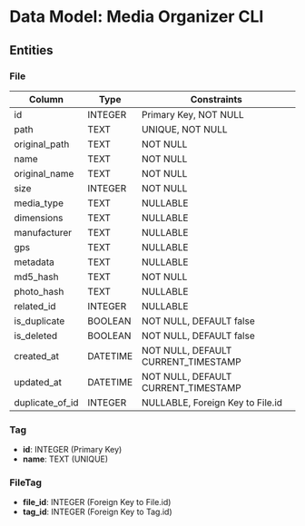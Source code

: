 # Data Model: Media Organizer CLI

## Entities

### File

| Column | Type | Constraints |
|---|---|---|
| id | INTEGER | Primary Key, NOT NULL |
| path | TEXT | UNIQUE, NOT NULL |
| original_path | TEXT | NOT NULL |
| name | TEXT | NOT NULL |
| original_name | TEXT | NOT NULL |
| size | INTEGER | NOT NULL |
| media_type | TEXT | NULLABLE |
| dimensions | TEXT | NULLABLE |
| manufacturer | TEXT | NULLABLE |
| gps | TEXT | NULLABLE |
| metadata | TEXT | NULLABLE |
| md5_hash | TEXT | NOT NULL |
| photo_hash | TEXT | NULLABLE |
| related_id | INTEGER | NULLABLE |
| is_duplicate | BOOLEAN | NOT NULL, DEFAULT false |
| is_deleted | BOOLEAN | NOT NULL, DEFAULT false |
| created_at | DATETIME | NOT NULL, DEFAULT CURRENT_TIMESTAMP |
| updated_at | DATETIME | NOT NULL, DEFAULT CURRENT_TIMESTAMP |
| duplicate_of_id | INTEGER | NULLABLE, Foreign Key to File.id |

### Tag

-   **id**: INTEGER (Primary Key)
-   **name**: TEXT (UNIQUE)

### FileTag

-   **file_id**: INTEGER (Foreign Key to File.id)
-   **tag_id**: INTEGER (Foreign Key to Tag.id)
